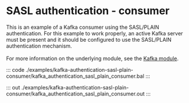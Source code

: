 # SASL authentication - consumer

This is an example of a Kafka consumer using the SASL/PLAIN authentication.
For this example to work properly, an active Kafka server must be present
and it should be configured to use the SASL/PLAIN authentication mechanism.
<br/><br/>
For more information on the underlying module,
see the [Kafka module](https://docs.central.ballerina.io/ballerinax/kafka/latest).


::: code ./examples/kafka-authentication-sasl-plain-consumer/kafka_authentication_sasl_plain_consumer.bal :::

::: out ./examples/kafka-authentication-sasl-plain-consumer/kafka_authentication_sasl_plain_consumer.out :::